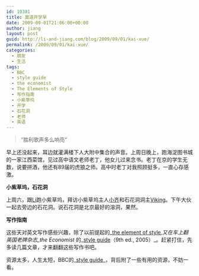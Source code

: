 ```yaml
---
id: 10381
title: 莫道开学早
date: 2009-09-01T21:06:00+00:00
author: jiang
layout: post
guid: http://li-and-jiang.com/blog/2009/09/01/kai-xue/
permalink: /2009/09/01/kai-xue/
categories:
  - 朋友
  - 生活
tags:
  - BBC
  - style guide
  - the economist
  - The Elements of Style
  - 写作指南
  - 小紫草坞
  - 开学
  - 石花洞
  - 老师
  - 英语
---
```

> “胜利歌声多么响亮”

早上还没起来，耳边就灌满楼下人大附中集合的声音。上周日晚上，跑海淀图书城的一家江西菜馆，见过高中语文老师老丁，他女儿过来念书。老丁在京的学生无数，说要拼酒，他还有89届的虎狼之师。高中时老丁对我照顾挺多，一直心存感激。

**小紫草坞，石花洞**

上周六，跟<a href="http://li-and-jiang.com/blog/author/li/" target="_blank">Li</a>跑小紫草坞，拜访小紫草坞主人<a href="http://achyia.spaces.live.com/" target="_blank">小齐</a>和石花洞洞主<a href="http://www.douban.com/people/vikingbook/notes" target="_blank">Viking</a>。下午大伙一起去旁边的石花洞。说石花洞是北京最好的溶洞，果然。

**写作指南**

这些天对英文写作感些兴趣，除了以前提起的_<a href="http://li-and-jiang.com/blog/2009/08/18/writing-2/" target="_blank">the element of style</a>_,又在车上翻英国老牌杂志_the Economist_ 的_<a href="http://www.economist.com/research/styleguide/" target="_blank">style guide</a>（9th ed., 2005）_。赶紧打住，先多读几篇文章，才来翻翻这些写作书吧。

资源太多，人生太短，BBC的_<a href="http://www.bbctraining.com/pdfs/newsstyleguide.pdf" target="_blank">style guide</a>_，背后附了一些有用的资源，不妨一看。